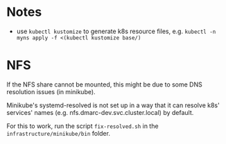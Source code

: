 # Notes
- use `kubectl kustomize` to generate k8s resource files, e.g.
  `kubectl -n myns apply -f <(kubectl kustomize base/)`

# NFS
If the NFS share cannot be mounted, this might be due to
some DNS resolution issues (in minikube).

Minikube's systemd-resolved is not set up in a way that it
can resolve k8s' services' names
(e.g. nfs.dmarc-dev.svc.cluster.local) by default.

For this to work, run the script `fix-resolved.sh` in the
`infrastructure/minikube/bin` folder.

